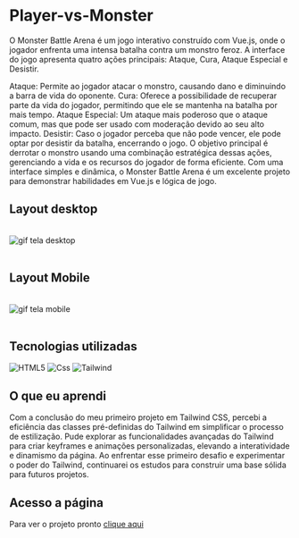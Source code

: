 # Player-vs-Monster

O Monster Battle Arena é um jogo interativo construído com Vue.js, onde o jogador enfrenta uma intensa batalha contra um monstro feroz. A interface do jogo apresenta quatro ações principais: Ataque, Cura, Ataque Especial e Desistir.

Ataque: Permite ao jogador atacar o monstro, causando dano e diminuindo a barra de vida do oponente.
Cura: Oferece a possibilidade de recuperar parte da vida do jogador, permitindo que ele se mantenha na batalha por mais tempo.
Ataque Especial: Um ataque mais poderoso que o ataque comum, mas que pode ser usado com moderação devido ao seu alto impacto.
Desistir: Caso o jogador perceba que não pode vencer, ele pode optar por desistir da batalha, encerrando o jogo.
O objetivo principal é derrotar o monstro usando uma combinação estratégica dessas ações, gerenciando a vida e os recursos do jogador de forma eficiente. Com uma interface simples e dinâmica, o Monster Battle Arena é um excelente projeto para demonstrar habilidades em Vue.js e lógica de jogo.

## Layout desktop    

<br> 
 <img src="src/image/nike-desktop.gif" alt="gif tela desktop">
<br>
<br>

## Layout Mobile    

<br>
 <img src="src/image/nike-mobile.gif" alt="gif tela mobile">
<br>
<br>


## Tecnologias utilizadas


![HTML5](https://img.shields.io/badge/html5-%23E34F26.svg?style=for-the-badge&logo=html5&logoColor=white) ![Css](https://img.shields.io/badge/css-1572B6.svg?style=for-the-badge&logo=css3&logoColor=white) ![Tailwind](https://img.shields.io/badge/Tailwind_CSS-38B2AC?style=for-the-badge&logo=tailwind-css&logoColor=white)

## O que eu aprendi

Com a conclusão do meu primeiro projeto em Tailwind CSS, percebi a eficiência das classes pré-definidas do Tailwind em simplificar o processo de estilização. Pude explorar as funcionalidades avançadas do Tailwind para criar keyframes e animações personalizadas, elevando a interatividade e dinamismo da página. Ao enfrentar esse primeiro desafio e experimentar o poder do Tailwind, continuarei os estudos para construir uma base sólida para futuros projetos.


## Acesso a página

Para ver o projeto pronto [clique aqui ](https://clari-cassia-projetcs-lancamento-tenis-nike.vercel.app/)









